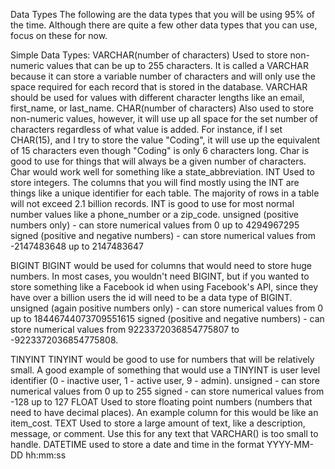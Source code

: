 Data Types
The following are the data types that you will be using 95% of the time. Although there are quite a few other data types that you can use, focus on these for now.

Simple Data Types:
VARCHAR(number of characters)
Used to store non-numeric values that can be up to 255 characters. It is called a VARCHAR because it can store a variable number of characters and will only use the space required for each record that is stored in the database. VARCHAR should be used for values with different character lengths like an email, first_name, or last_name.
CHAR(number of characters)
Also used to store non-numeric values, however, it will use up all space for the set number of characters regardless of what value is added. For instance, if I set CHAR(15), and I try to store the value "Coding", it will use up the equivalent of 15 characters even though "Coding" is only 6 characters long. Char is good to use for things that will always be a given number of characters. Char would work well for something like a state_abbreviation.
INT
Used to store integers.
The columns that you will find mostly using the INT are things like a unique identifier for each table. The majority of rows in a table will not exceed 2.1 billion records. INT is good to use for most normal number values like a phone_number or a zip_code.
unsigned (positive numbers only) - can store numerical values from 0 up to 4294967295
signed (positive and negative numbers) - can store numerical values from -2147483648 up to 2147483647


BIGINT
BIGINT would be used for columns that would need to store huge numbers. In most cases, you wouldn't need BIGINT, but if you wanted to store something like a Facebook id when using Facebook's API, since they have over a billion users the id will need to be a data type of BIGINT.
unsigned (again positive numbers only) - can store numerical values from 0 up to 18446744073709551615
signed (positive and negative numbers) - can store numerical values from 9223372036854775807 to -9223372036854775808.


TINYINT
TINYINT would be good to use for numbers that will be relatively small. A good example of something that would use a TINYINT is user level identifier (0 - inactive user, 1 - active user, 9 - admin).
unsigned - can store numerical values from 0 up to 255
signed - can store numerical values from -128 up to 127
FLOAT
Used to store floating point numbers (numbers that need to have decimal places). An example column for this would be like an item_cost.
TEXT
Used to store a large amount of text, like a description, message, or comment. Use this for any text that VARCHAR() is too small to handle.
DATETIME
used to store a date and time in the format YYYY-MM-DD hh:mm:ss
